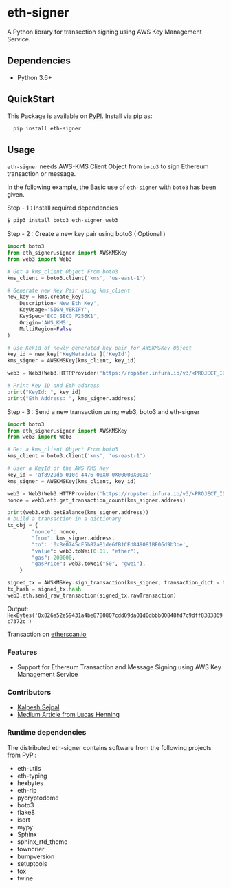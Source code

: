 # eth-signer
A Python library for transection signing using AWS Key Management Service.

## Dependencies

- Python 3.6+

## QuickStart

This Package is available on [PyPI](https://pypi.org/project/eth-signer/). Install via pip as:

```sh
  pip install eth-signer
```

## Usage

`eth-signer` needs AWS-KMS Client Object from `boto3` to sign Ethereum transaction or message.

In the following example, the Basic use of `eth-signer` with `boto3` has been given.

Step - 1 :  Install required dependencies 
```bash 
$ pip3 install boto3 eth-signer web3
```
Step - 2 : Create a new key pair using boto3 ( Optional )
```python
import boto3
from eth_signer.signer import AWSKMSKey
from web3 import Web3

# Get a kms_client Object From boto3
kms_client = boto3.client('kms', 'us-east-1')

# Generate new Key Pair using kms_client
new_key = kms.create_key(
    Description='New Eth Key',
    KeyUsage='SIGN_VERIFY',
    KeySpec='ECC_SECG_P256K1',
    Origin='AWS_KMS',
    MultiRegion=False
)

# Use KekId of newly generated key pair for AWSKMSKey Object
key_id = new_key['KeyMetadata']['KeyId']
kms_signer = AWSKMSKey(kms_client, key_id)

web3 = Web3(Web3.HTTPProvider('https://ropsten.infura.io/v3/<PROJECT_ID>'))

# Print Key ID and Eth address
print("KeyId: ", key_id)
print("Eth Address: ", kms_signer.address)
```
Step - 3 : Send a new transaction using web3, boto3 and eth-signer
```python
import boto3
from eth_signer.signer import AWSKMSKey
from web3 import Web3

# Get a kms_client Object From boto3
kms_client = boto3.client('kms', 'us-east-1')

# User a KeyId of the AWS KMS Key
key_id = 'af8929db-010c-4476-00X0-0X00000X00X0'
kms_signer = AWSKMSKey(kms_client, key_id)

web3 = Web3(Web3.HTTPProvider('https://ropsten.infura.io/v3/<PROJECT_ID>'))
nonce = web3.eth.get_transaction_count(kms_signer.address)

print(web3.eth.getBalance(kms_signer.address))
# build a transaction in a dictionary
tx_obj = {
        "nonce": nonce,
        "from": kms_signer.address,
        "to": '0xBe0745cF5b82aB1de6fB1CEd849081BE06d9b3be',
        "value": web3.toWei(0.01, "ether"),
        "gas": 200000,
        "gasPrice": web3.toWei("50", "gwei"),
    }

signed_tx = AWSKMSKey.sign_transaction(kms_signer, transaction_dict = tx_obj)
tx_hash = signed_tx.hash
web3.eth.send_raw_transaction(signed_tx.rawTransaction)
```
Output:
`HexBytes('0x826a52e59431a4be8780807cdd09da01d0dbbb00848fd7c9dff8383869c7372c')`

Transaction on [etherscan.io](https://ropsten.etherscan.io/tx/0x826a52e59431a4be8780807cdd09da01d0dbbb00848fd7c9dff8383869c7372c) 
### Features

- Support for Ethereum Transaction and Message Signing using AWS Key Management Service  

### Contributors
 
* [Kalpesh Sejpal](https://github.com/sejpalkalpesh/)
* [Medium Article from Lucas Henning](https://luhenning.medium.com/the-dark-side-of-the-elliptic-curve-signing-ethereum-transactions-with-aws-kms-in-javascript-83610d9a6f81)

### Runtime dependencies
The distributed eth-signer contains software from the following projects from PyPi:

* eth-utils
* eth-typing
* hexbytes
* eth-rlp
* pycryptodome
* boto3
* flake8
* isort
* mypy
* Sphinx
* sphinx_rtd_theme
* towncrier
* bumpversion
* setuptools
* tox
* twine

